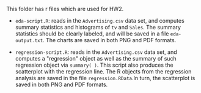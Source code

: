 This folder has r files which are used for HW2.

*  `eda-script.R`: reads in the `Advertising.csv` data set, and computes summary statistics and histograms of `tv` and `Sales`. The summary statistics should be clearly labeled, and will be saved in a file `eda-output.txt`. The charts are saved in both PNG and PDF formats. 

*  `regression-script.R`: reads in the `Advertising.csv` data set, and computes a "regression" object as well as the summary of such regression object via `summary( )`. This script also produces the scatterplot with the regression line. The R objects from the regression analysis are saved in the file `regression.RData`.In turn, the scatterplot is saved in both PNG and PDF formats. 
